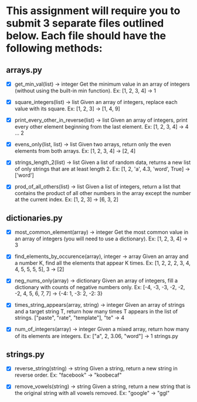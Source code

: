 # This assignment will require you to submit 3 separate files outlined below. Each file should have the following methods:

## arrays.py

- [x] get_min_val(list) -> integer
Get the minimum value in an array of integers (without using the built-in min function).
Ex: [1, 2, 3, 4] -> 1

- [x] square_integers(list) -> list
Given an array of integers, replace each value with its square.
Ex: [1, 2, 3] -> [1, 4, 9]

- [x] print_every_other_in_reverse(list) -> list
Given an array of integers, print every other element beginning from the last element.
Ex: [1, 2, 3, 4] -> 4 ... 2

- [x] evens_only(list, list) -> list
Given two arrays, return only the even elements from both arrays.
Ex: [1, 2, 3, 4] -> [2, 4]

- [x] strings_length_2(list) -> list
Given a list of random data, returns a new list of only strings that are at least length 2.
Ex: [1, 2, 'a', 4.3, 'word', True] -> ['word']

- [x] prod_of_all_others(list) -> list
Given a list of integers, return a list that contains the product of all other numbers in the array except the number at the current index.
Ex: [1, 2, 3] -> [6, 3, 2]

## dictionaries.py

- [x] most_common_element(array) -> integer
Get the most common value in an array of integers (you will need to use a dictionary).
Ex: [1, 2, 3, 4] -> 3

- [x] find_elements_by_occurence(array), integer -> array
Given an array and a number K, find all the elements that appear K times.
Ex: [1, 2, 2, 2, 3, 4, 4, 5, 5, 5, 5], 3 -> [2]

- [x] neg_nums_only(array) -> dictionary
Given an array of integers, fill a dictionary with counts of negative numbers only.
Ex: [-4, -3, -3, -2, -2, -2, 4, 5, 6, 7, 7] -> {-4: 1, -3: 2, -2: 3}

- [x] times_string_appears(array, string) -> integer
Given an array of strings and a target string T, return how many times T appears in the list of strings.
["paste", "rate", "template"], "te" -> 4

- [x] num_of_integers(array) -> integer
Given a mixed array, return how many of its elements are integers.
Ex: ["a", 2, 3.06, "word"] -> 1
strings.py

## strings.py

- [x] reverse_string(string) -> string
Given a string, return a new string in reverse order.
Ex: "facebook" -> "koobecaf"

- [x] remove_vowels(string) -> string
Given a string, return a new string that is the original string with all vowels removed.
Ex: "google" -> "ggl"
